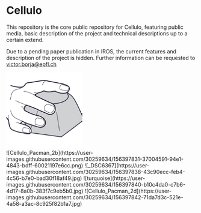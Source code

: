 # Cellulo

This repository is the core public repository for Cellulo, featuring public media, basic description of the project and technical descriptions up to a certain extend.

Due to a pending paper publication in IROS, the current features and description of the project is hidden. Further information can be requested to victor.borja@epfl.ch

<div>
<img alt="Cellulo Icon" src="cellulo.png" width="40%" />
&nbsp;&nbsp;&nbsp;&nbsp;
</div>
![Cellulo_Pacman_2b](https://user-images.githubusercontent.com/30259634/156397831-37004591-94e1-4843-bdff-60021197e6cc.png)
![_DSC6367](https://user-images.githubusercontent.com/30259634/156397838-43c90ecc-feb4-4c56-b7e0-bad30f18af49.jpg)
![turquoise](https://user-images.githubusercontent.com/30259634/156397840-b10c4da0-c7b6-4d17-8a0b-383f7c9eb5b0.jpg)
![Cellulo_Pacman_2d](https://user-images.githubusercontent.com/30259634/156397842-71da7d3c-521e-4a58-a3ac-8c925f82b1a7.jpg)

